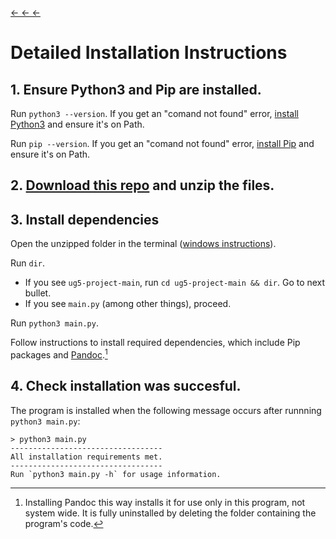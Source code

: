 [← ← ←](../../../#installation)
# Detailed Installation Instructions
## 1. Ensure Python3 and Pip are installed.
Run ``python3 --version``. If you get an "comand not found" error, [install Python3](https://www.python.org/) and ensure it's on Path.

Run ``pip --version``. If you get an "comand not found" error, [install Pip](https://pypi.org/project/pip/) and ensure it's on Path.

## 2. [Download this repo](https://github.com/lewisforbes/ug5-project/archive/refs/heads/main.zip) and unzip the files.

## 3. Install dependencies
Open the unzipped folder in the terminal ([windows instructions](https://www.wikihow.com/Open-a-Folder-in-Cmd)). 

Run ``dir``. 
- If you see ``ug5-project-main``, run ``cd ug5-project-main && dir``. Go to next bullet.
- If you see ``main.py`` (among other things), proceed.

Run ``python3 main.py``. 

Follow instructions to install required dependencies, which include Pip packages and [Pandoc](https://pandoc.org/).[^1]
[^1]: Installing Pandoc this way installs it for use only in this program, not system wide. It is fully uninstalled by deleting the folder containing the program's code.

## 4. Check installation was succesful.
The program is installed when the following message occurs after runnning `python3 main.py`:

```
> python3 main.py
----------------------------------
All installation requirements met.
----------------------------------
Run `python3 main.py -h` for usage information.
```

